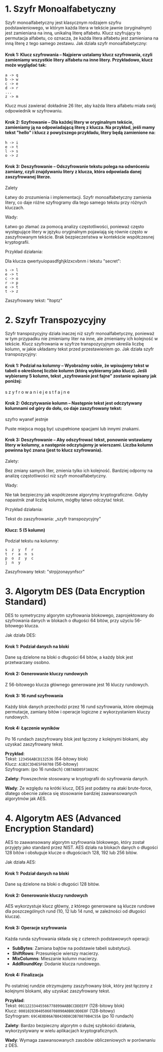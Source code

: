 # 1. Szyfr Monoalfabetyczny

Szyfr monoalfabetyczny jest klasycznym rodzajem szyfru podstawieniowego, w którym każda litera w tekście jawnie (oryginalnym) jest zamieniana na inną, unikalną literę alfabetu. Klucz szyfrujący to permutacja alfabetu, co oznacza, że każda litera alfabetu jest zamieniana na inną literę z tego samego zestawu.
Jak działa szyfr monoalfabetyczny:

#### Krok 1: Klucz szyfrowania – Najpierw ustalamy klucz szyfrowania, czyli zamieniamy wszystkie litery alfabetu na inne litery. Przykładowo, klucz może wyglądać tak:

    a -> q
    b -> w
    c -> e
    d -> r
    ...
    z -> m

Klucz musi zawierać dokładnie 26 liter, aby każda litera alfabetu miała swój odpowiednik w szyfrowaniu.

#### Krok 2: Szyfrowanie – Dla każdej litery w oryginalnym tekście, zamieniamy ją na odpowiadającą literę z klucza. Na przykład, jeśli mamy tekst "hello" i klucz z powyższego przykładu, litery będą zamienione na:

    h -> i
    e -> t
    l -> s
    o -> z

#### Krok 3: Deszyfrowanie – Odszyfrowanie tekstu polega na odwróceniu zamiany, czyli znajdywaniu litery z klucza, która odpowiada danej zaszyfrowanej literze.

Zalety

Łatwy do zrozumienia i implementacji.
Szyfr monoalfabetyczny zamienia litery, co daje różne szyfrogramy dla tego samego tekstu przy różnych kluczach.

Wady:

Łatwo go złamać za pomocą analizy częstotliwości, ponieważ często występujące litery w języku oryginalnym pojawiają się równie często w zaszyfrowanym tekście.
Brak bezpieczeństwa w kontekście współczesnej kryptografii.

Przykład działania:

Dla klucza qwertyuiopasdfghjklzxcvbnm i tekstu "secret":

    s -> l
    e -> t
    c -> o
    r -> p
    e -> t
    t -> z

Zaszyfrowany tekst: "ltoptz"








# 2. Szyfr Transpozycyjny

Szyfr transpozycyjny działa inaczej niż szyfr monoalfabetyczny, ponieważ w tym przypadku nie zmieniamy liter na inne, ale zmieniamy ich kolejność w tekście. Klucz szyfrowania w szyfrze transpozycyjnym określa liczbę kolumn, w jakie układamy tekst przed przestawieniem go.
Jak działa szyfr transpozycyjny:

#### Krok 1: Podział na kolumny – Wyobraźmy sobie, że wpisujemy tekst w tabeli o określonej liczbie kolumn (którą wybieramy jako klucz). Jeśli wybieramy 5 kolumn, tekst „szyfrowanie jest fajne” zostanie wpisany jak poniżej:

s  z  y  f  r
o  w  a  n  i
e  j  e  s  t
f  a  j  n  e

#### Krok 2: Odczytywanie kolumn – Następnie tekst jest odczytywany kolumnami od góry do dołu, co daje zaszyfrowany tekst:

szyfro wyanef jestnje 

Puste miejsca mogą być uzupełnione spacjami lub innymi znakami.

#### Krok 3: Deszyfrowanie – Aby odszyfrować tekst, ponownie wstawiamy litery w kolumny, a następnie odczytujemy je wierszami. Liczba kolumn powinna być znana (jest to klucz szyfrowania).

Zalety:

Bez zmiany samych liter, zmienia tylko ich kolejność.
Bardziej odporny na analizę częstotliwości niż szyfr monoalfabetyczny.

Wady:

Nie tak bezpieczny jak współczesne algorytmy kryptograficzne.
Gdyby napastnik znał liczbę kolumn, mógłby łatwo odczytać tekst.

Przykład działania:

Tekst do zaszyfrowania: „szyfr transpozycyjny”

#### Klucz: 5 (5 kolumn)
Podział tekstu na kolumny:

    s  z  y  f  r
    t  r  a  n  s
    p  o  z  y  c
    j  n  y

Zaszyfrowany tekst: "strpjzonayynfscr"






# 3. Algorytm DES (Data Encryption Standard)

DES to symetryczny algorytm szyfrowania blokowego, zaprojektowany do szyfrowania danych w blokach o długości 64 bitów, przy użyciu 56-bitowego klucza.

Jak działa DES:

#### Krok 1: Podział danych na bloki
Dane są dzielone na bloki o długości 64 bitów, a każdy blok jest przetwarzany osobno.

#### Krok 2: Generowanie kluczy rundowych
Z 56-bitowego klucza głównego generowane jest 16 kluczy rundowych.

#### Krok 3: 16 rund szyfrowania
Każdy blok danych przechodzi przez 16 rund szyfrowania, które obejmują permutacje, zamiany bitów i operacje logiczne z wykorzystaniem kluczy rundowych.

#### Krok 4: Łączenie wyników
Po 16 rundach zaszyfrowany blok jest łączony z kolejnymi blokami, aby uzyskać zaszyfrowany tekst.

**Przykład**:  
Tekst: `123456ABCD132536` (64-bitowy blok)  
Klucz: `A1B2C3D4E5F60708` (56-bitowy)  
Szyfrogram: (po 16 rundach) `C0B7A8D05F3A829C`

**Zalety**: Powszechnie stosowany w kryptografii do szyfrowania danych.

**Wady**: Ze względu na krótki klucz, DES jest podatny na ataki brute-force, dlatego obecnie zaleca się stosowanie bardziej zaawansowanych algorytmów jak AES.







# 4. Algorytm AES (Advanced Encryption Standard)

AES to zaawansowany algorytm szyfrowania blokowego, który został przyjęty jako standard przez NIST. AES działa na blokach danych o długości 128 bitów i obsługuje klucze o długościach 128, 192 lub 256 bitów.

Jak działa AES:

#### Krok 1: Podział danych na bloki
Dane są dzielone na bloki o długości 128 bitów.

#### Krok 2: Generowanie kluczy rundowych
AES wykorzystuje klucz główny, z którego generowane są klucze rundowe dla poszczególnych rund (10, 12 lub 14 rund, w zależności od długości klucza).

#### Krok 3: Operacje szyfrowania
Każda runda szyfrowania składa się z czterech podstawowych operacji:
- **SubBytes**: Zamiana bajtów na podstawie tabeli substytucji.
- **ShiftRows**: Przesunięcie wierszy macierzy.
- **MixColumns**: Mieszanie kolumn macierzy.
- **AddRoundKey**: Dodanie klucza rundowego.

#### Krok 4: Finalizacja
Po ostatniej rundzie otrzymujemy zaszyfrowany blok, który jest łączony z kolejnymi blokami, aby uzyskać zaszyfrowany tekst.

**Przykład**:  
Tekst: `00112233445566778899AABBCCDDEEFF` (128-bitowy blok)  
Klucz: `000102030405060708090A0B0C0D0E0F` (128-bitowy)  
Szyfrogram: `69C4E0D86A7B0430D8CDB78070B4C55A` (po 10 rundach)

**Zalety**: Bardzo bezpieczny algorytm o dużej szybkości działania, wykorzystywany w wielu aplikacjach kryptograficznych.

**Wady**: Wymaga zaawansowanych zasobów obliczeniowych w porównaniu z DES.